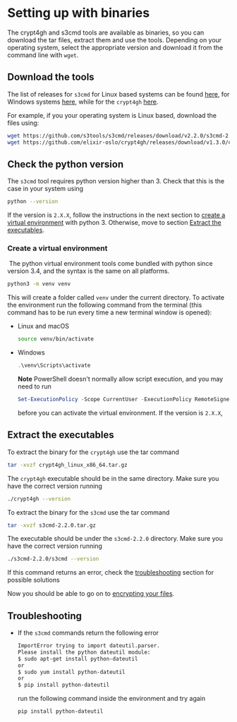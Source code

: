 # Setting up with binaries

The crypt4gh and s3cmd tools are available as binaries, so you can download the tar
files, extract them and use the tools. Depending on your operating system, select
the appropriate version and download it from the command line with `wget`.

## Download the tools
The list of releases for `s3cmd` for Linux based systems can be found [here](https://github.com/s3tools/s3cmd/releases/tag/v2.2.0), for Windows systems [here](https://www.s3express.com/download.htm),
while for the `crypt4gh` [here](https://github.com/elixir-oslo/crypt4gh/releases/tag/v1.3.0).

For example, if you your operating system is Linux based, download the files using:
```bash
wget https://github.com/s3tools/s3cmd/releases/download/v2.2.0/s3cmd-2.2.0.tar.gz
wget https://github.com/elixir-oslo/crypt4gh/releases/download/v1.3.0/crypt4gh_linux_x86_64.tar.gz
```

## Check the python version
The `s3cmd` tool requires python version higher than 3. Check that this is the case in your system using
```bash
python --version
```
If the version is `2.X.X`, follow the instructions in the next section to [create a virtual environment](binaries.md#create-a-virtual-environment)
with python 3. Otherwise, move to section [Extract the executables](binaries.md#extract-the-executables).

### Create a virtual environment
​
The python virtual environment tools come bundled with python since version
3.4, and ​the syntax is the same on all platforms.

```bash
python3 -m venv venv
```

This will create a folder called `venv` under the current directory. To activate
the environment run the following command from the terminal (this command has
to be run every time a new terminal window is opened):​

* Linux and macOS
​
  ```bash
  source venv/bin/activate
  ```

* Windows

  ```PowerShell
  .\venv\Scripts\activate
  ```

  **Note** PowerShell doesn't normally allow script execution, and you may need
  to run
  ```PowerShell
  Set-ExecutionPolicy -Scope CurrentUser -ExecutionPolicy RemoteSigned
  ```
  before you can activate the virtual environment.
If the version is `2.X.X`, 

## Extract the executables
To extract the binary for the `crypt4gh` use the tar command 
```bash
tar -xvzf crypt4gh_linux_x86_64.tar.gz
```
The `crypt4gh` executable should be in the same directory. Make sure you have the correct version running
```bash
./crypt4gh --version
```

To extract the binary for the `s3cmd` use the tar command 
```bash
tar -xvzf s3cmd-2.2.0.tar.gz
```
The executable should be under the `s3cmd-2.2.0` directory. Make sure you have the correct version running
```bash
./s3cmd-2.2.0/s3cmd --version
```
If this command returns an error, check the [troubleshooting](binaries.md#troubleshooting) section for possible solutions

Now you should be able to go on to
[encrypting your files](README.md#encrypting).

## Troubleshooting

- If the `s3cmd` commands return the following error
    ```bash
    ImportError trying to import dateutil.parser.
    Please install the python dateutil module:
    $ sudo apt-get install python-dateutil
    or
    $ sudo yum install python-dateutil
    or
    $ pip install python-dateutil
    ```

    run the following command inside the environment and try again
    ```bash
    pip install python-dateutil
    ```